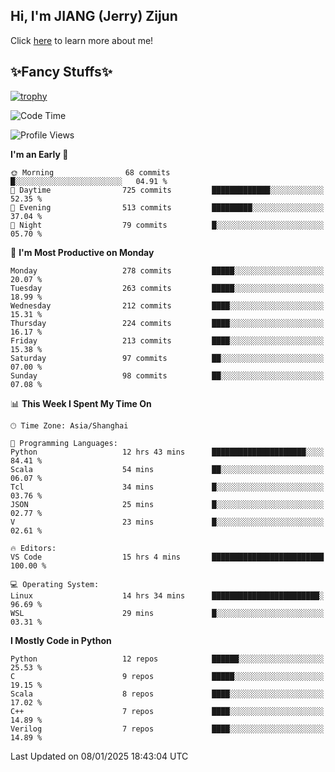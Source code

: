 ## Hi, I'm JIANG (Jerry) Zijun

Click [here](https://jzjerry.github.io/about/) to learn more about me!

## ✨Fancy Stuffs✨
[![trophy](https://github-profile-trophy.vercel.app/?username=jzjerry&theme=onedark)](https://github.com/ryo-ma/github-profile-trophy)
<!--START_SECTION:waka-->
![Code Time](http://img.shields.io/badge/Code%20Time-970%20hrs%205%20mins-blue)

![Profile Views](http://img.shields.io/badge/Profile%20Views-3-blue)

**I'm an Early 🐤** 

```text
🌞 Morning                68 commits          █░░░░░░░░░░░░░░░░░░░░░░░░   04.91 % 
🌆 Daytime                725 commits         █████████████░░░░░░░░░░░░   52.35 % 
🌃 Evening                513 commits         █████████░░░░░░░░░░░░░░░░   37.04 % 
🌙 Night                  79 commits          █░░░░░░░░░░░░░░░░░░░░░░░░   05.70 % 
```
📅 **I'm Most Productive on Monday** 

```text
Monday                   278 commits         █████░░░░░░░░░░░░░░░░░░░░   20.07 % 
Tuesday                  263 commits         █████░░░░░░░░░░░░░░░░░░░░   18.99 % 
Wednesday                212 commits         ████░░░░░░░░░░░░░░░░░░░░░   15.31 % 
Thursday                 224 commits         ████░░░░░░░░░░░░░░░░░░░░░   16.17 % 
Friday                   213 commits         ████░░░░░░░░░░░░░░░░░░░░░   15.38 % 
Saturday                 97 commits          ██░░░░░░░░░░░░░░░░░░░░░░░   07.00 % 
Sunday                   98 commits          ██░░░░░░░░░░░░░░░░░░░░░░░   07.08 % 
```


📊 **This Week I Spent My Time On** 

```text
🕑︎ Time Zone: Asia/Shanghai

💬 Programming Languages: 
Python                   12 hrs 43 mins      █████████████████████░░░░   84.41 % 
Scala                    54 mins             ██░░░░░░░░░░░░░░░░░░░░░░░   06.07 % 
Tcl                      34 mins             █░░░░░░░░░░░░░░░░░░░░░░░░   03.76 % 
JSON                     25 mins             █░░░░░░░░░░░░░░░░░░░░░░░░   02.77 % 
V                        23 mins             █░░░░░░░░░░░░░░░░░░░░░░░░   02.61 % 

🔥 Editors: 
VS Code                  15 hrs 4 mins       █████████████████████████   100.00 % 

💻 Operating System: 
Linux                    14 hrs 34 mins      ████████████████████████░   96.69 % 
WSL                      29 mins             █░░░░░░░░░░░░░░░░░░░░░░░░   03.31 % 
```

**I Mostly Code in Python** 

```text
Python                   12 repos            ██████░░░░░░░░░░░░░░░░░░░   25.53 % 
C                        9 repos             █████░░░░░░░░░░░░░░░░░░░░   19.15 % 
Scala                    8 repos             ████░░░░░░░░░░░░░░░░░░░░░   17.02 % 
C++                      7 repos             ████░░░░░░░░░░░░░░░░░░░░░   14.89 % 
Verilog                  7 repos             ████░░░░░░░░░░░░░░░░░░░░░   14.89 % 
```




 Last Updated on 08/01/2025 18:43:04 UTC
<!--END_SECTION:waka-->

